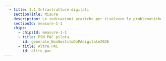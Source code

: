```yaml
---
  - title: 1.1 Infrastrutture digitali
    sectionTitle: Misure
    description: Le indicazioni pratiche per risolvere le problematiche tecniche ricorrenti
    sectionId: measure-1-1
    chips:
      - chipsId: measure-1-1
      - title: PSN PAC pilota
        id: generale_NonGestitoDaPAdigitale2026
      - title: Altre PAC
        id: altre_pac
---
```

